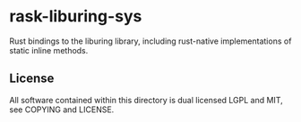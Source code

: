 # rask-liburing-sys
Rust bindings to the liburing library, including rust-native implementations of static inline methods.

## License
All software contained within this directory is dual licensed LGPL and MIT, see COPYING and LICENSE.
